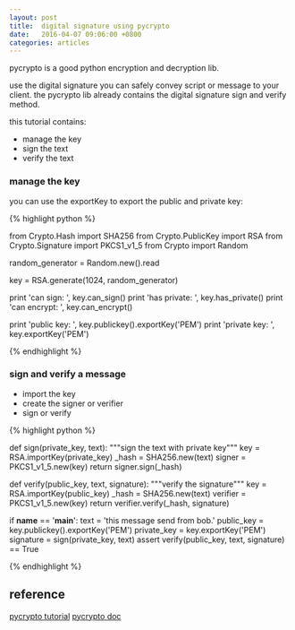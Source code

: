 ```yaml
---
layout: post
title:  digital signature using pycrypto
date:   2016-04-07 09:06:00 +0800
categories: articles
---
```


pycrypto is a good python encryption and decryption lib.

use the digital signature you can safely convey script or message to your client.
the pycrypto lib already contains the digital signature sign and verify method.

this tutorial contains:

- manage the key
- sign the text
- verify the text

### manage the key

you can use the exportKey to export the public and private key:

{% highlight python %}

from Crypto.Hash import SHA256
from Crypto.PublicKey import RSA
from Crypto.Signature import PKCS1_v1_5
from Crypto import Random


random_generator = Random.new().read

key = RSA.generate(1024, random_generator)

print 'can sign: ', key.can_sign()
print 'has private: ', key.has_private()
print 'can encrypt: ', key.can_encrypt()

print 'public key: ', key.publickey().exportKey('PEM')
print 'private key: ', key.exportKey('PEM')

{% endhighlight %}

### sign and verify a message

- import the key
- create the signer or verifier
- sign or verify

{% highlight python %}

def sign(private_key, text):
  """sign the text with private key"""
  key = RSA.importKey(private_key)
  _hash = SHA256.new(text)
  signer = PKCS1_v1_5.new(key)
  return signer.sign(_hash)


def verify(public_key, text, signature):
  """verify the signature"""
  key = RSA.importKey(public_key)
  _hash = SHA256.new(text)
  verifier = PKCS1_v1_5.new(key)
  return verifier.verify(_hash, signature)


if __name__ == '__main__':
  text = 'this message send from bob.'
  public_key = key.publickey().exportKey('PEM')
  private_key = key.exportKey('PEM')
  signature = sign(private_key, text)
  assert verify(public_key, text, signature) == True

{% endhighlight %}

## reference

[pycrypto tutorial](http://www.laurentluce.com/posts/python-and-cryptography-with-pycrypto/)
[pycrypto doc](https://www.dlitz.net/software/pycrypto/api/current/Crypto-module.html)
